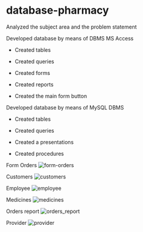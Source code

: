 # database-pharmacy

Analyzed the subject area and the problem statement 

Developed database by means of DBMS MS Access 

 - Created tables 

 - Created queries 

 - Created forms 

 - Created reports 

 - Created the main form button 

Developed database by means of MySQL DBMS

 - Created tables 

 - Created queries 

 - Created a presentations

 - Created procedures

Form Orders
![form-orders](https://user-images.githubusercontent.com/13545575/43364424-8904f8fc-9322-11e8-9cf0-73ac173fd70a.png)

Customers
![customers](https://user-images.githubusercontent.com/13545575/43364421-88b006d0-9322-11e8-9d45-b0ce35cee9cc.png)

Employee
![employee](https://user-images.githubusercontent.com/13545575/43364423-88e45214-9322-11e8-825b-aa223c6fac1a.png)

Medicines
![medicines](https://user-images.githubusercontent.com/13545575/43364425-89257294-9322-11e8-95cc-b3d228d6e3a2.png)

Orders report
![orders_report](https://user-images.githubusercontent.com/13545575/43364426-89452422-9322-11e8-9610-aeef90696c5b.png)

Provider
![provider](https://user-images.githubusercontent.com/13545575/43364427-896568b8-9322-11e8-96b6-72158ba756d6.png)

